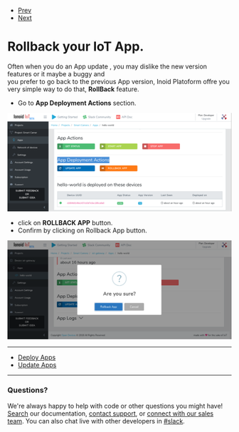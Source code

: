 <nav role="navigation">
                <ul class="pagination">
                        <li class="button"><a href="#0">Prev</a></li>
                        <li class="button"><a href="#0">Next</a></li>
                </ul>
</nav>

# Rollback your IoT App.

Often when you do an App update , you may dislike the new version features or it maybe a buggy and                                                                          
you prefer to go back to the previous App version, Inoid Platoform offre you very simple way to do that,  **RollBack** feature.                                                                    
                                                                                                                              
- Go to  **App Deployment Actions** section.  

![App Deployement Actions](AppDeploymentActions.png)

- click on **ROLLBACK APP** button.                                                                                                                                                              
- Confirm by clicking on Rollback App button.

![Rollback App](RollbackApp.png)


---

<ul class="doclink">                                                                                                                                                                                                      
  <li><a href="https://docs.ionoid.io/#/../DeployApp/deployApp.md"> Deploy Apps </a></li>
  <li><a href="https://docs.ionoid.io/#/../UpdateApp/updateApp.md"> Update Apps </a></li>
</ul>

---


### Questions?
We're always happy to help with code or other questions you might have! [Search](https://docs.ionoid.io/#/) our documentation, [contact support](support@ionoid.io), or [connect with our sales team](support@opendevices.io). You can also chat live with other developers in  [#slack](https://ionoidcommunity.slack.com/messages).





